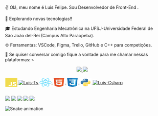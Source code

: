 ✌️ Olá, meu nome é Luis Felipe. Sou Desenvolvedor de Front-End .
 
🤔 Explorando novas tecnologias!!

🎓 Estudando Engenharia Mecatrônica na UFSJ-Universidade Federal de São João del-Rei (Campus Alto Paraopeba).

⚙️ Ferramentas: VSCode, Figma, Trello, GitHub e C++ para competições.

💌 Se quiser conversar comigo fique a vontade para me chamar nessas plataformas: ⤵️


<div align="center">
  <a href="https://github.com/luisFcode">
  <img height="180em" src="https://github-readme-stats.vercel.app/api?username=luisFcode&show_icons=true&theme=dark&include_all_commits=true&count_private=true"/>
  <img height="180em" src="https://github-readme-stats.vercel.app/api/top-langs/?username=luisFcode&layout=compact&langs_count=7&theme=dark"/>
</div>

<div style="display: inline_block"><br>
  <img align="center" alt="Luis-Js" height="30" width="40" src="https://raw.githubusercontent.com/devicons/devicon/master/icons/javascript/javascript-plain.svg">
  <img align="center" alt="Luis-Ts" height="30" width="40" src="https://cdn.jsdelivr.net/gh/devicons/devicon/icons/cplusplus/cplusplus-original.svg" >
  <img align="center" alt="Luis-React" height="30" width="40" src="https://raw.githubusercontent.com/devicons/devicon/master/icons/react/react-original.svg">
  <img align="center" alt="Luis-HTML" height="30" width="40" src="https://raw.githubusercontent.com/devicons/devicon/master/icons/html5/html5-original.svg">
  <img align="center" alt="Luis-CSS" height="30" width="40" src="https://raw.githubusercontent.com/devicons/devicon/master/icons/css3/css3-original.svg">
  <img align="center" alt="Luis-Python" height="30" width="40" src="https://raw.githubusercontent.com/devicons/devicon/master/icons/python/python-original.svg">
  <img align="center" alt="Luis-Csharp" height="30" width="40" src="https://cdn.jsdelivr.net/gh/devicons/devicon/icons/sass/sass-original.svg">
</div>
  
 ##
 
 <div>
  <a href="https://www.instagram.com/luiis_blasco/" target="_blank"><img src="https://img.shields.io/badge/-Instagram-%23E4405F?style=for-the-badge&logo=instagram&logoColor=white" target="_blank"></a>
   <a href="https://api.whatsapp.com/send?phone=5531997669790&text=Ol%C3%A1!%20Em%20que%20posso%20ajuda-lo(a)" target="_blank"><img src=https://img.shields.io/badge/WhatsApp-25D366?style=for-the-badge&logo=whatsapp&logoColor=white target="_blank"></a>
 <a href="https://discord.gg/wagxzStdcR" target="_blank"><img src="https://img.shields.io/badge/Discord-7289DA?style=for-the-badge&logo=discord&logoColor=white" target="_blank"></a> 
  <a href = "mailto:luisblascoprogrammer@gmail.com"><img src="https://img.shields.io/badge/-Gmail-%23333?style=for-the-badge&logo=gmail&logoColor=white" target="_blank"></a>
  <a href="https://www.linkedin.com/in/rafaella-ballerini-45875016a" target="_blank"><img src=https://img.shields.io/badge/LinkedIn-0077B5?style=for-the-badge&logo=linkedin&logoColor=white target="_blank"></a> 
   
   ![Snake animation](https://github.com/luisFcode/LuisBlasco/blob/output/github-contribution-grid-snake.svg)
   
 </div>
